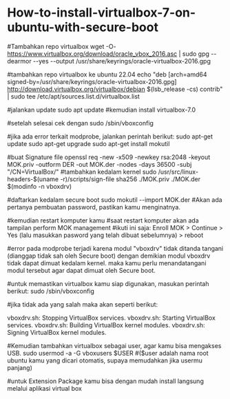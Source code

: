 # How-to-install-virtualbox-7-on-ubuntu-with-secure-boot


#Tambahkan repo virtualbox
wget -O- https://www.virtualbox.org/download/oracle_vbox_2016.asc | sudo gpg --dearmor --yes --output /usr/share/keyrings/oracle-virtualbox-2016.gpg

#tambahkan repo virtualbox ke ubuntu 22.04
echo "deb [arch=amd64 signed-by=/usr/share/keyrings/oracle-virtualbox-2016.gpg] http://download.virtualbox.org/virtualbox/debian $(lsb_release -cs) contrib" | sudo tee /etc/apt/sources.list.d/virtualbox.list

#jalankan update
sudo apt update
#kemudian install virtualbox-7.0

#setelah selesai cek dengan
sudo /sbin/vboxconfig

#jika ada error terkait modprobe, jalankan perintah berikut:
sudo apt-get update
sudo apt-get upgrade
sudo apt-get install mokutil

#buat Signature file
openssl req -new -x509 -newkey rsa:2048 -keyout MOK.priv -outform DER -out MOK.der -nodes -days 36500 -subj "/CN=VirtualBox/"
#tambahkan kedalam kernel
sudo /usr/src/linux-headers-$(uname -r)/scripts/sign-file sha256 ./MOK.priv ./MOK.der $(modinfo -n vboxdrv)

#daftarkan kedalam secure boot
sudo mokutil --import MOK.der
#Akan ada pertanya pembuatan password, pastikan kamu menginatnya.

#kemudian restart komputer kamu
#saat restart komputer akan ada tampilan perform MOK management
#ikuti ini saja: Enroll MOK > Continue > Yes (lalu masukkan pasword yang telah dibuat sebelumnya) > reboot

#error pada modprobe terjadi karena modul "vboxdrv" tidak ditanda tangani (dianggap tidak sah oleh Secure boot) dengan demikian modul vboxdrv tidak dapat dimuat kedalam kernel. maka kamu perlu menandatangani modul tersebut agar dapat dimuat oleh Secure boot.

#untuk memastikan virtualbox kamu siap digunakan, masukan perintah berikut:
sudo /sbin/vboxconfig

#jika tidak ada yang salah maka akan seperti berikut:

vboxdrv.sh: Stopping VirtualBox services.
vboxdrv.sh: Starting VirtualBox services.
vboxdrv.sh: Building VirtualBox kernel modules.
vboxdrv.sh: Signing VirtualBox kernel modules.


#Kemudian tambahkan virtualbox sebagai user, agar kamu bisa mengakses USB. 
sudo usermod -a -G vboxusers $USER
#($user adalah nama root ubuntu kamu yang dicari otomatis, supaya memudahkan jika usermu panjang)

#untuk Extension Package kamu bisa dengan mudah install langsung melalui aplikasi virtual box
